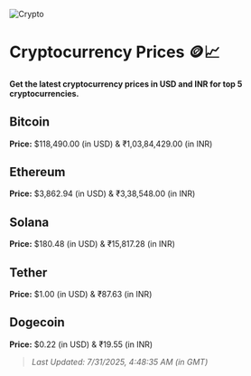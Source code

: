 
![Crypto](https://www.techguide.com.au/wp-content/uploads/2020/11/crypto3.jpeg)

# Cryptocurrency Prices 🪙📈

#### Get the latest cryptocurrency prices in USD and INR for top 5 cryptocurrencies.

## Bitcoin

**Price:** $118,490.00 (in USD) & ₹1,03,84,429.00 (in INR)

## Ethereum

**Price:** $3,862.94 (in USD) & ₹3,38,548.00 (in INR)

## Solana

**Price:** $180.48 (in USD) & ₹15,817.28 (in INR)

## Tether

**Price:** $1.00 (in USD) & ₹87.63 (in INR)

## Dogecoin

**Price:** $0.22 (in USD) & ₹19.55 (in INR)

> _Last Updated: 7/31/2025, 4:48:35 AM (in GMT)_
